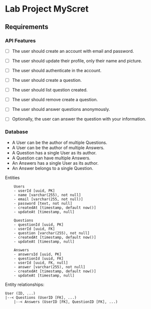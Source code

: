 # Lab Project MyScret

## Requirements

### API Features

 - [ ] The user should create an account with email and password.
 - [ ] The user should update their profile, only their name and picture.
 - [ ] The user should authenticate in the account.
 - [ ] The user should create a question.
 - [ ] The user should list question created.
 - [ ] The user should remove create a question.
 - [ ] The user should answer questions anonymously.
 - [ ] Optionally, the user can answer the question with your information.


 ### Database

 - A User can be the author of multiple Questions.
 - A User can be the author of multiple Answers.
 - A Question has a single User as its author.
 - A Question can have multiple Answers.
 - An Answers has a single User as its author.
 - An Answer belongs to a single Question.

 Entities

```text
    Users
    - userId [uuid, PK]
    - name [varchar(255), not null]
    - email [varchar(255, not null)]
    - password [text, not null]
    - createdAt [timestamp, default now()]
    - updateAt [timestamp, null]

    Questions
    - questionId [uuid, PK]
    - userId [uuid, FK]
    - question [varchar(255), not null]
    - createdAt [timestamp, default now()]
    - updateAt [timestamp, null]

    Answers
    - answersId [uuid, PK]
    - questionId [uuid, FK]
    - userId [uuid, FK, null]
    - answer [varchar(255), not null]
    - createdAt [timestamp, default now()]
    - updateAt [timestamp, null]
```

Entity relationships:

```text
User (ID, ...)
|--< Questions (UserID [FK], ...)
    |--< Answers (UserID [FK], QuestionID [FK], ...)
```